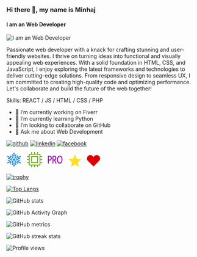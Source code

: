 ### Hi there 👋, my name is Minhaj
#### I am an Web Developer
![I am an Web Developer](https://scontent.fdac147-1.fna.fbcdn.net/v/t1.6435-9/78646307_1375756735926130_8648542620504555520_n.jpg?_nc_cat=107&ccb=1-7&_nc_sid=e3f864&_nc_eui2=AeErB0yuYz9dfl3ucEV8pPv-s880Gfqnd9OzzzQZ-qd3048uiNT-2D-F9h2EwpIdt_IMhG9CHQ-YFr9Ye8sV6viJ&_nc_ohc=jVanh7-njvEAX_AMji1&_nc_ht=scontent.fdac147-1.fna&oh=00_AfAuGJEFwTY5ukQ_MlhGEBZ9xISI3kKZkPKOFz0U7WVwTw&oe=64C6C432)

Passionate web developer with a knack for crafting stunning and user-friendly websites. I thrive on turning ideas into functional and visually appealing web experiences. With a solid foundation in HTML, CSS, and JavaScript, I enjoy exploring the latest frameworks and technologies to deliver cutting-edge solutions. From responsive design to seamless UX, I am committed to creating high-quality code and optimizing performance. Let's collaborate and build the future of the web together!

Skills: REACT / JS / HTML / CSS / PHP

- 🔭 I’m currently working on Fiverr 
- 🌱 I’m currently learning Python 
- 👯 I’m looking to collaborate on GitHub 
- 💬 Ask me about Web Development 


[<img src='https://cdn.jsdelivr.net/npm/simple-icons@3.0.1/icons/github.svg' alt='github' height='40'>](https://github.com/MinhajSiam)  [<img src='https://cdn.jsdelivr.net/npm/simple-icons@3.0.1/icons/linkedin.svg' alt='linkedin' height='40'>](https://www.linkedin.com/in/minhajur-rahman-siam/)  [<img src='https://cdn.jsdelivr.net/npm/simple-icons@3.0.1/icons/facebook.svg' alt='facebook' height='40'>](https://www.facebook.com/minhaj.siam.7)  

<a href='https://archiveprogram.github.com/'><img src='https://raw.githubusercontent.com/acervenky/animated-github-badges/master/assets/acbadge.gif' width='40' height='40'></a> <a href='https://docs.github.com/en/developers'><img src='https://raw.githubusercontent.com/acervenky/animated-github-badges/master/assets/devbadge.gif' width='40' height='40'></a> <a href='https://github.com/pricing'><img src='https://raw.githubusercontent.com/acervenky/animated-github-badges/master/assets/pro.gif' width='40' height='40'></a> <a href='https://stars.github.com/'><img src='https://raw.githubusercontent.com/acervenky/animated-github-badges/master/assets/starbadge.gif' width='35' height='35'></a> <a href='https://docs.github.com/en/github/supporting-the-open-source-community-with-github-sponsors'><img src='https://raw.githubusercontent.com/acervenky/animated-github-badges/master/assets/sponsorbadge.gif' width='35' height='35'></a> 

[![trophy](https://github-profile-trophy.vercel.app/?username=MinhajSiam)](https://github.com/ryo-ma/github-profile-trophy)

[![Top Langs](https://github-readme-stats.vercel.app/api/top-langs/?username=MinhajSiam)](https://github.com/anuraghazra/github-readme-stats)

![GitHub stats](https://github-readme-stats.vercel.app/api?username=MinhajSiam&show_icons=true&count_private=true)  

![GitHub Activity Graph](https://activity-graph.herokuapp.com/graph?username=MinhajSiam)  

![GitHub metrics](https://metrics.lecoq.io/MinhajSiam)  

![GitHub streak stats](https://streak-stats.demolab.com/?user=MinhajSiam)  

![Profile views](https://gpvc.arturio.dev/MinhajSiam)  
